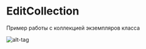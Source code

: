 # EditCollection
Пример работы с коллекцией экземпляров класса

![alt-tag](https://cloud.githubusercontent.com/assets/15142804/24084413/a349f08a-0cf2-11e7-98c8-721259d1c8bf.png)
